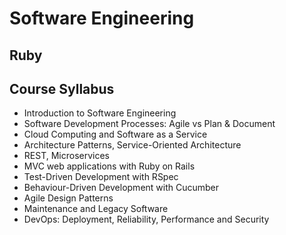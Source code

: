 # Software Engineering

## Ruby

## Course Syllabus

- Introduction to Software Engineering
- Software Development Processes: Agile vs Plan & Document
- Cloud Computing and Software as a Service
- Architecture Patterns, Service-Oriented Architecture
- REST, Microservices
- MVC web applications with Ruby on Rails
- Test-Driven Development with RSpec
- Behaviour-Driven Development with Cucumber
- Agile Design Patterns
- Maintenance and Legacy Software
- DevOps: Deployment, Reliability, Performance and Security
